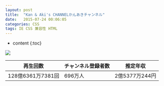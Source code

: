 ```yaml
---
layout: post
title:  "Kan & Aki's CHANNELかんあきチャンネル"
date:   2015-07-24 00:06:05
categories: CSS
tags: IE CSS 兼容性 HTML
---
```


* content
{:toc}



![](https://yt3.ggpht.com/ytc/AKedOLQhOYWxYk1lTqSlyAKvmZOAJt4_IzMYs767GDzwGw=s176-c-k-c0x00ffffff-no-rj)

|  再生回数  |  チャンネル登録者数  |  推定年収  |
| ---- | ---- | ---- |
|  128億6361万7381回  |  696万人  |  2億5377万244円  |



